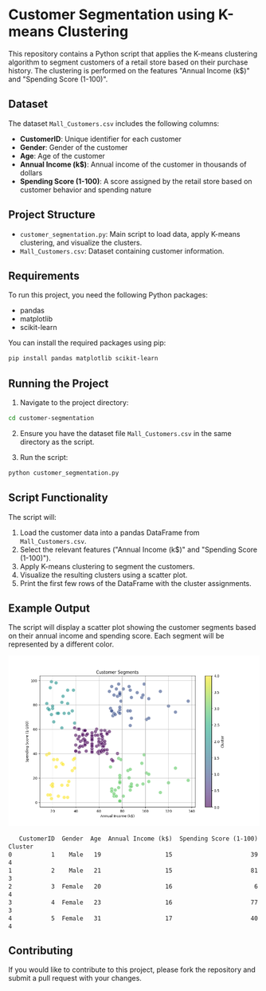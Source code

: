 # Customer Segmentation using K-means Clustering

This repository contains a Python script that applies the K-means clustering algorithm to segment customers of a retail store based on their purchase history. The clustering is performed on the features "Annual Income (k$)" and "Spending Score (1-100)".

## Dataset
The dataset `Mall_Customers.csv` includes the following columns:

- **CustomerID**: Unique identifier for each customer
- **Gender**: Gender of the customer
- **Age**: Age of the customer
- **Annual Income (k$)**: Annual income of the customer in thousands of dollars
- **Spending Score (1-100)**: A score assigned by the retail store based on customer behavior and spending nature

## Project Structure
- `customer_segmentation.py`: Main script to load data, apply K-means clustering, and visualize the clusters.
- `Mall_Customers.csv`: Dataset containing customer information.

## Requirements
To run this project, you need the following Python packages:
- pandas
- matplotlib
- scikit-learn

You can install the required packages using pip:
```bash
pip install pandas matplotlib scikit-learn
```

## Running the Project
1. Navigate to the project directory:
```bash
cd customer-segmentation
```

2. Ensure you have the dataset file `Mall_Customers.csv` in the same directory as the script.

3. Run the script:
```bash
python customer_segmentation.py
```

## Script Functionality
The script will:
1. Load the customer data into a pandas DataFrame from `Mall_Customers.csv`.
2. Select the relevant features ("Annual Income (k$)" and "Spending Score (1-100)").
3. Apply K-means clustering to segment the customers.
4. Visualize the resulting clusters using a scatter plot.
5. Print the first few rows of the DataFrame with the cluster assignments.

## Example Output
The script will display a scatter plot showing the customer segments based on their annual income and spending score. Each segment will be represented by a different color.

![Customer Segmentation](https://github.com/eyesofnydh/PRODIGY_ML_TASK02/blob/main/Figure_1.png)

```plaintext
   CustomerID  Gender  Age  Annual Income (k$)  Spending Score (1-100)  Cluster
0           1    Male   19                  15                      39        4
1           2    Male   21                  15                      81        3
2           3  Female   20                  16                       6        4
3           4  Female   23                  16                      77        3
4           5  Female   31                  17                      40        4
```

## Contributing
If you would like to contribute to this project, please fork the repository and submit a pull request with your changes.